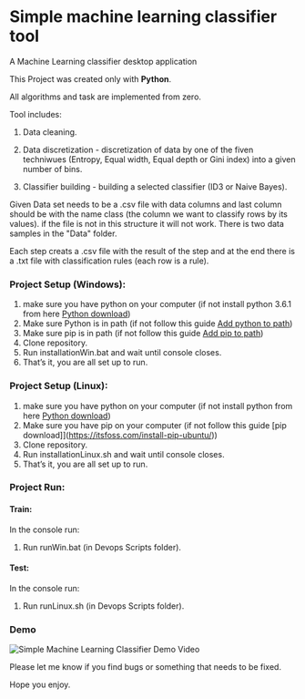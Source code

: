 # Simple machine learning classifier tool

A Machine Learning classifier desktop application

This Project was created only with <b> Python</b>. 

All algorithms and task are implemented from zero.

Tool includes:

1. Data cleaning.

2. Data discretization - discretization of data by one of the fiven techniwues (Entropy, Equal width, Equal depth or Gini index) into a given number of  bins.

3. Classifier building - building a selected classifier (ID3 or Naive Bayes).

Given Data set needs to be a .csv file with data columns and last column should be with the name class (the column we want to classify rows by its values).
if the file is not in this structure it will not work.
There is two data samples in the "Data" folder.

Each step creats a .csv file with the result of the step and at the end there is a .txt file with classification rules (each row is a rule).


### Project Setup (Windows):

1. make sure you have python on your computer (if not install python 3.6.1 from here [Python download](https://www.python.org/downloads/windows/))
2. Make sure Python is in path (if not follow this guide [Add python to path](https://datatofish.com/add-python-to-windows-path/))
3. Make sure pip is in path (if not follow this guide [Add pip to path](https://appuals.com/fix-pip-is-not-recognized-as-an-internal-or-external-command/))
5. Clone repository.
6. Run installationWin.bat and wait until console closes.
7. That’s it, you are all set up to run.

### Project Setup (Linux):

1. make sure you have python on your computer (if not install python from here [Python download](https://docs.python-guide.org/starting/install3/linux/))
3. Make sure you have pip on your computer (if not follow this guide [pip download]](https://itsfoss.com/install-pip-ubuntu/))
5. Clone repository.
6. Run installationLinux.sh and wait until console closes.
7. That’s it, you are all set up to run.

### Project Run:

#### Train:
In the console run:
1. Run runWin.bat (in Devops Scripts folder).

#### Test:
In the console run:
1. Run runLinux.sh (in Devops Scripts folder).

### Demo

![Simple Machine Learning Classifier Demo Video](https://github.com/leorrose/Simple-machine-learning-classifier-tool/blob/master/demo.gif)

Please let me know if you find bugs or something that needs to be fixed.

Hope you enjoy.
